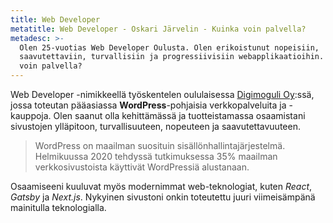 ```yaml
---
title: Web Developer
metatitle: Web Developer - Oskari Järvelin - Kuinka voin palvella?
metadesc: >-
  Olen 25-vuotias Web Developer Oulusta. Olen erikoistunut nopeisiin,
  saavutettaviin, turvallisiin ja progressiivisiin webapplikaatioihin. Kuinka
  voin palvella?
---
```

Web Developer -nimikkeellä työskentelen oululaisessa [Digimoguli Oy](https://digimoguli.fi/):ssä, jossa toteutan pääasiassa **WordPress**-pohjaisia verkkopalveluita ja -kauppoja. Olen saanut olla kehittämässä ja tuotteistamassa osaamistani sivustojen ylläpitoon, turvallisuuteen, nopeuteen ja saavutettavuuteen.

> WordPress on maailman suosituin sisällönhallintajärjestelmä. Helmikuussa 2020 tehdyssä tutkimuksessa 35% maailman verkkosivustoista käyttivät WordPressiä alustanaan.

Osaamiseeni kuuluvat myös modernimmat web-teknologiat, kuten _React_, _Gatsby_ ja _Next.js_. Nykyinen sivustoni onkin toteutettu juuri viimeisämpänä mainitulla teknologialla.
